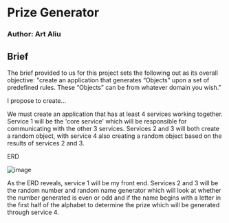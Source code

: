 # Prize Generator

### Author: Art Aliu

## Brief

The brief provided to us for this project sets the following out as its overall objective: "create an application that generates “Objects” upon a set of predefined rules. These “Objects” can be from whatever domain you wish."

I propose to create...


We must create an application that has at least 4 services working together.
Service 1 will be the 'core service' which will be responsible for communicating with the other 3 services. Services 2 and 3 will both create a random object, with service 4 also creating a random object based on the results of services 2 and 3.


ERD

![image](https://user-images.githubusercontent.com/101266740/165546302-ded7040e-8be2-4f65-b5e9-e03e6c236dbd.png)

As the ERD reveals, service 1 will be my front end. Services 2 and 3 will be the random number and random name generator which will look at whether the number generated is even or odd and if the name begins with a letter in the first half of the alphabet to determine the prize which will be generated through service 4.
